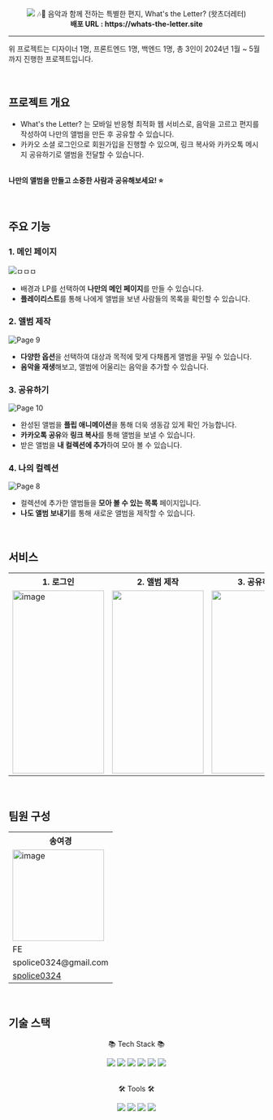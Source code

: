 
<div align=center>
	<img src="https://github.com/whats-the-letter/.github/assets/67726356/cba4244d-6269-4092-9642-058b1fda5c92" />
  <span>🎶💌 음악과 함께 전하는 특별한 편지, What's the Letter? (왓츠더레터)</span><br/>
  <span><b>배포 URL : https://whats-the-letter.site </b></span>
</div>

 


---

위 프로젝트는 디자이너 1명, 프론트엔드 1명, 백엔드 1명, 총 3인이 2024년 1월 ~ 5월까지 진행한 프로젝트입니다.
<br/>


<br/>

## 프로젝트 개요

- What's the Letter? 는 모바일 반응형 최적화 웹 서비스로, 음악을 고르고 편지를 작성하여 나만의 앨범을 만든 후 공유할 수 있습니다.
- 카카오 소셜 로그인으로 회원가입을 진행할 수 있으며, 링크 복사와 카카오톡 메시지 공유하기로 앨범을 전달할 수 있습니다.
  <br/><br/>
  
**나만의 앨범을 만들고 소중한 사람과 공유해보세요! ⭐️**

<br/>

## 주요 기능

### 1. 메인 페이지
![ㅁㅁㅁ](https://github.com/whats-the-letter/.github/assets/82880442/c38674eb-1fde-41e9-94ae-60d79b162a0c)

- 배경과 LP를 선택하여 **나만의 메인 페이지**를 만들 수 있습니다.
- **플레이리스트**를 통해 나에게 앨범을 보낸 사람들의 목록을 확인할 수 있습니다.

### 2. 앨범 제작
![Page 9](https://github.com/whats-the-letter/.github/assets/82880442/b3d094b2-f769-418e-b9b4-c714e5391421)

- **다양한 옵션**을 선택하여 대상과 목적에 맞게 다채롭게 앨범을 꾸밀 수 있습니다.
- **음악을 재생**해보고, 앨범에 어울리는 음악을 추가할 수 있습니다.

### 3. 공유하기
![Page 10](https://github.com/whats-the-letter/.github/assets/82880442/1baf1582-0056-4bf1-88f2-4ab158baae35)

- 완성된 앨범을 **플립 애니메이션**을 통해 더욱 생동감 있게 확인 가능합니다.
- **카카오톡 공유**와 **링크 복사**를 통해 앨범을 보낼 수 있습니다.
- 받은 앨범을 **내 컬렉션에 추가**하여 모아 볼 수 있습니다.

### 4. 나의 컬렉션
![Page 8](https://github.com/whats-the-letter/.github/assets/82880442/aa8a3eb5-0f73-4080-8a81-910a2e6f02c7)

- 컬렉션에 추가한 앨범들을 **모아 볼 수 있는 목록** 페이지입니다.
- **나도 앨범 보내기**를 통해 새로운 앨범을 제작할 수 있습니다.

</br>


## 서비스

<table>
  <tr>
    <th>1. 로그인</th>
	  <th>2. 앨범 제작</th>
    <th>3. 공유하기</th>
	  <th>4. 내 컬렉션에 추가</th>
	  <th>5. 나의 컬렉션</th>
  </tr>
  <tr>
    <td>
     <img width="180" height="360" alt="image" src="https://github.com/whats-the-letter/.github/assets/82880442/ecc650a6-4d36-4a61-ac7e-5472c4578c68">
</td>
	  </td>
    <td><img width="180" height="360"src="https://github.com/whats-the-letter/.github/assets/82880442/a0733b24-c5ec-4daf-a996-15fd8d0a4e42">
</td>
    <td><img width="180" height="360" src="https://github.com/whats-the-letter/.github/assets/82880442/6451bcc8-a70b-45e5-bb67-17089065b195">

</td>

</td>
    <td><img width="180" height="360" src="https://github.com/whats-the-letter/.github/assets/82880442/fcec9403-1261-44f7-aec3-5ddddeb9c5f9">

</td>
    <td><img width="180" height="360" src="https://github.com/whats-the-letter/.github/assets/82880442/cbc4676e-35a0-4c0c-8a07-c73900a14300">

</td>

  </tr>
 
  
 
</table>

<br/>

## 팀원 구성

<table>
  <tr>
	  <th>송여경</th>
  </tr>
  <tr>
    <td><img width="180" height="180" alt="image" src="https://github.com/whats-the-letter/.github/assets/82880442/1816a3ae-3526-4db2-8e8d-fb11b59b2315"></td>
  </tr>
  <tr>
    <td>FE</td>
  </tr>
  <tr>
    <td>spolice0324@gmail.com</td>
  </tr>
  <tr>
    <td>
      <a href="https://github.com/spolice0324">spolice0324</a>
  </tr>
</table>

<br/>

## 기술 스택

<div align=center>
	<p>📚 Tech Stack 📚</p>
	
</div>
<div align="center">
    <img src="https://img.shields.io/badge/HTML5-E34F26?style=flat&logo=HTML5&logoColor=white" />
	<img src="https://img.shields.io/badge/CSS3-1572B6?style=flat&logo=CSS3&logoColor=white" />
	<img src="https://img.shields.io/badge/Typescript-3178C6?style=flat&logo=typescript&logoColor=white"/>
	 <img src="https://img.shields.io/badge/React-61DAFB?style=flat&logo=react&logoColor=white" />
	 <img src="https://img.shields.io/badge/Next-000000.svg?style=flat&logo=Next.js&logoColor=white">
  <img src="https://img.shields.io/badge/React Query-FF4154?style=flat&logo=React Query&logoColor=white"/>
    <br/>
    

</div>
<br>
<div align=center>
	<p>🛠 Tools 🛠</p>
</div>
<div align=center>
  <img src="https://img.shields.io/badge/GitHub-181717?style=flat&logo=GitHub&logoColor=white" />
	<img src="https://img.shields.io/badge/IntelliJ%20IDEA-2C2255?style=flat&logo=intellijidea&logoColor=white" />
	<img src="https://img.shields.io/badge/Visual%20Studio%20Code-007ACC?style=flat&logo=VisualStudioCode&logoColor=white" />
 <img src="https://img.shields.io/badge/Figma-F24E1E?style=flat&logo=figma&logoColor=white"/>

</div>

<br/>
<br/>


